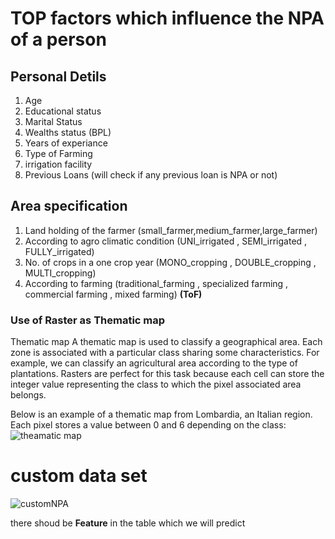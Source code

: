 # TOP factors which influence the NPA of a person 
## Personal Detils 
1. Age 
2. Educational status 
3. Marital Status
4. Wealths status (BPL)
5. Years of experiance
6. Type of Farming
7. irrigation facility 
8. Previous Loans (will check if any previous loan is NPA or not)

## Area specification 
1. Land holding of the farmer (small_farmer,medium_farmer,large_farmer)
2. According to agro climatic condition (UNI_irrigated , SEMI_irrigated , FULLY_irrigated)
3. No. of crops in a one crop year (MONO_cropping , DOUBLE_cropping , MULTI_cropping)
4. According to farming (traditional_farming , specialized farming , commercial farming , mixed farming)   **(ToF)**

### Use of **Raster** as Thematic map
Thematic map
A thematic map is used to classify a geographical area. Each zone is associated with a particular class sharing some characteristics. For example, we can classify an agricultural area according to the type of plantations. Rasters are perfect for this task because each cell can store the integer value representing the class to which the pixel associated area belongs.

Below is an example of a thematic map from Lombardia, an Italian region. Each pixel stores a value between 0 and 6 depending on the class:
![theamatic map](https://github.com/moulik13/Project_NPA_NIC/assets/74233936/51010f37-d4e2-4a55-87f4-c63bc8706ab4)

# custom data set 

![customNPA](https://github.com/moulik13/Project_NPA_NIC/assets/74233936/29798ae1-cc01-40e6-b368-a62244824a6d)

there shoud be **Feature** in the table which we will predict 
